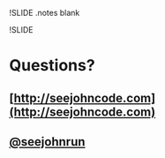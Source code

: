 !SLIDE
.notes blank

!SLIDE
# Questions?
## [http://seejohncode.com](http://seejohncode.com)
## [@seejohnrun](http://twitter.com/seejohnrun)
